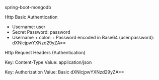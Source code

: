 spring-boot-mongodb

Http Basic Authentication

- Username: user
- Secret Password: password
- Username + colon + Password encoded in Base64 (user:password): dXNlcjpwYXNzd29yZA==

Http Request Headers (Authentication)

  Key: Content-Type
  Value: application/json

  Key: Authorization
  Value: Basic dXNlcjpwYXNzd29yZA==



